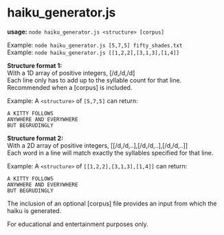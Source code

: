 # haiku_generator.js
<b>usage:</b> `node haiku_generator.js <structure> [corpus]`

Example: `node haiku_generator.js [5,7,5] fifty_shades.txt`<br />
Example: `node haiku_generator.js [[1,2,2],[3,1,3],[1,4]]`<br />

<b>Structure format 1:</b><br />
With a 1D array of positive integers, [/d,/d,/d]<br />
Each line only has to add up to the syllable count for that line.<br />
Recommended when a [corpus] is included.<br />

Example: A `<structure>` of `[5,7,5]` can return:<br />

`A KITTY FOLLOWS`<br />
`ANYWHERE AND EVERYWHERE`<br />
`BUT BEGRUDINGLY`<br />

<b>Structure format 2:</b><br />
With a 2D array of positive integers, [[/d,/d,..],[/d,/d,..],[/d,/d,..]]<br />
Each word in a line will match exactly the syllables specified for that line.<br />

Example: A `<structure>` of `[[1,2,2],[3,1,3],[1,4]]` can return:<br />

`A KITTY FOLLOWS`<br />
`ANYWHERE AND EVERYWHERE`<br />
`BUT BEGRUDINGLY`<br />

The inclusion of an optional [corpus] file provides an input
from which the haiku is generated.

For educational and entertainment purposes only.
